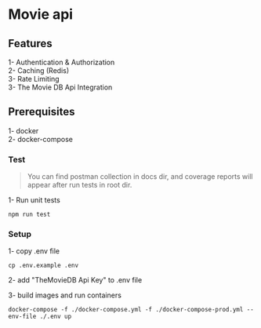 # Movie api

## Features

1- Authentication & Authorization<br/>
2- Caching (Redis)<br/>
3- Rate Limiting<br/>
3- The Movie DB Api Integration<br/>

## Prerequisites

1- docker<br/>
2- docker-compose


### Test

> You can find postman collection in docs dir, and coverage reports will appear after run tests in root dir.<br/>

1- Run unit tests
```console
npm run test
```

### Setup

1- copy .env file
```console
cp .env.example .env
```
2- add "TheMovieDB Api Key" to .env file

3- build images and run containers
```console
docker-compose -f ./docker-compose.yml -f ./docker-compose-prod.yml --env-file ./.env up
```
